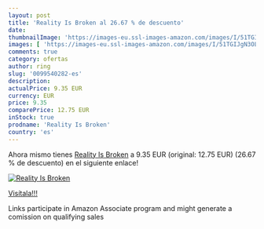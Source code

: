 ```yaml
---
layout: post
title: 'Reality Is Broken al 26.67 % de descuento'
date: 
thumbnailImage: 'https://images-eu.ssl-images-amazon.com/images/I/51TGIJgN3OL._SL200_.jpg'
images: [ 'https://images-eu.ssl-images-amazon.com/images/I/51TGIJgN3OL._SL200_.jpg' ]
comments: true
category: ofertas
author: ring
slug: '0099540282-es'
description:
actualPrice: 9.35 EUR
currency: EUR
price: 9.35
comparePrice: 12.75 EUR
inStock: true
prodname: 'Reality Is Broken'
country: 'es'
---
```


Ahora mismo tienes [Reality Is Broken](https://www.amazon.es/dp/0099540282/?tag=tolees-21) a 9.35 EUR (original: 12.75 EUR) (26.67 %  de descuento) en el siguiente enlace!

[![Reality Is Broken](https://images-eu.ssl-images-amazon.com/images/I/51TGIJgN3OL._SL200_.jpg)](https://www.amazon.es/dp/0099540282/?tag=tolees-21)

[Visítala!!!](https://www.amazon.es/dp/0099540282/?tag=tolees-21)

Links participate in Amazon Associate program and might generate a comission on qualifying sales
